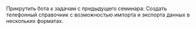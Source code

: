 Прикрутить бота к задачам с предыдущего семинара:
Создать телефонный справочник с возможностью импорта и экспорта данных в нескольких форматах.
